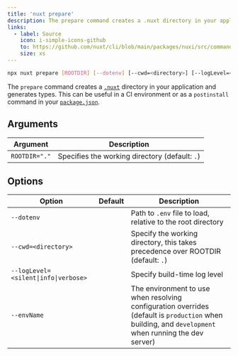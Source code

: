 ```yaml
---
title: 'nuxt prepare'
description: The prepare command creates a .nuxt directory in your application and generates types.
links:
  - label: Source
    icon: i-simple-icons-github
    to: https://github.com/nuxt/cli/blob/main/packages/nuxi/src/commands/prepare.ts
    size: xs
---
```


<!--prepare-cmd-->
```bash [Terminal]
npx nuxt prepare [ROOTDIR] [--dotenv] [--cwd=<directory>] [--logLevel=<silent|info|verbose>] [--envName]
```
<!--/prepare-cmd-->

The `prepare` command creates a [`.nuxt`](/docs/4.x/guide/directory-structure/nuxt) directory in your application and generates types. This can be useful in a CI environment or as a `postinstall` command in your [`package.json`](/docs/4.x/guide/directory-structure/package).

## Arguments

<!--prepare-args-->
Argument | Description
--- | ---
`ROOTDIR="."` | Specifies the working directory (default: `.`)
<!--/prepare-args-->

## Options

<!--prepare-opts-->
Option | Default | Description
--- | --- | ---
`--dotenv` |  | Path to `.env` file to load, relative to the root directory
`--cwd=<directory>` |  | Specify the working directory, this takes precedence over ROOTDIR (default: `.`)
`--logLevel=<silent\|info\|verbose>` |  | Specify build-time log level
`--envName` |  | The environment to use when resolving configuration overrides (default is `production` when building, and `development` when running the dev server)
<!--/prepare-opts-->
